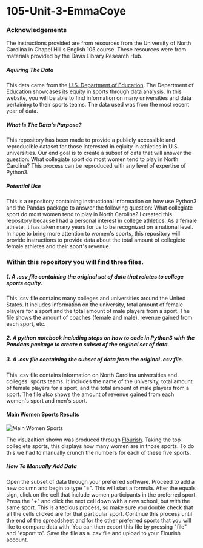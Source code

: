 # 105-Unit-3-EmmaCoye

### Acknowledgements

The instructions provided are from resources from the University of North Carolina in Chapel Hill's English 105 course. These resources were from materials provided by the Davis Library Research Hub.

##### Aquiring The Data  

This data came from the [U.S. Department of Education](https://ope.ed.gov/athletics/#/). The Department of Education showcases its equity in sports through data analysis. In this website, you will be able to find information on many universities and data pertaining to their sports teams. The data used was from the most recent year of data. 

##### What Is The Data's Purpose? 

This repository has been made to provide a publicly accessible and reproducible dataset for those interested in eqiuity in athletics in U.S. universities.  Our end goal is to create a subset of data that will answer the question: What collegiate sport do most women tend to play in North Carolina? This process can be reproduced with any level of expertise of Python3.

##### Potential Use

This is a repository containing instructional information on how use Python3 and the Pandas package to answer the following question: What collegiate sport do most women tend to play in North Carolina? I created this repository because I had a personal interest in college athletics. As a female athlete, it has taken many years for us to be recognized on a national level. In hope to bring more attention to women's sports, this repository will provide instructions to provide data about the total amount of collegiete female athletes and their sport's revenue.

### Within this repository you will find three files. 

##### 1. A .csv file containing the original set of data that relates to college sports equity.

This .csv file contains many colleges and universities around the United States. It includes information on the university, total amount of female players for a sport and the total amount of male players from a sport. The file shows the amount of coaches (female and male), revenue gained from each sport, etc.

##### 2. A python notebook including steps on how to code in Python3 with the Pandaas package to create a subset of the original set of data.

##### 3. A .csv file containing the subset of data from the original .csv file.

This .csv file contains information on North Carolina universities and colleges' sports teams. It includes the name of the university, total amount of female players for a sport, and the total amount of male players from a sport. The file also shows the amount of revenue gained from each women's sport and men's sport.


#### Main Women Sports Results
![Main Women Sports](https://user-images.githubusercontent.com/118199042/202936609-38dadd66-a4f1-4efd-be9e-7e093073784e.png)

The visuzaltion shown was produced through [Flourish](https://flourish.studio/). Taking the top collegiete sports, this displays how many women are in those sports. To do this we had to manually crunch the numbers for each of these five sports. 

##### How To Manually Add Data
Open the subset of data through your preferred software. Proceed to add a new column and begin to type "=". This will start a formula. After the equals sign, click on the cell that include women participants in the preferred sport. Press the "+" and click the next cell down with a new school, but with the same sport. This is a tedious process, so make sure you double check that all the cells clicked are for that particular sport. Continue this process until the end of the spreadsheet and for the other preferred sports that you will like to compare data with. You can then export this file by pressing "file" and "export to". Save the file as a .csv file and upload to your Flourish account. 



